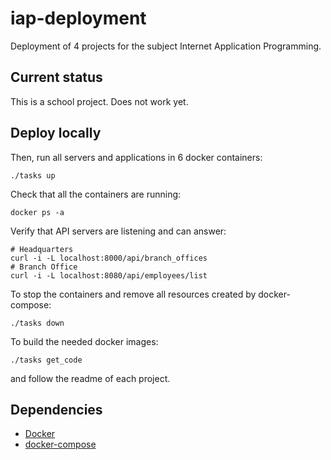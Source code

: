 # iap-deployment

Deployment of 4 projects for the subject Internet Application Programming.

## Current status

This is a school project. Does not work yet.

## Deploy locally

Then, run all servers and applications in 6 docker containers:
```
./tasks up
```

Check that all the containers are running:
```
docker ps -a
```

Verify that API servers are listening and can answer:
```
# Headquarters
curl -i -L localhost:8000/api/branch_offices
# Branch Office
curl -i -L localhost:8080/api/employees/list
```

To stop the containers and remove all resources created by docker-compose:
```
./tasks down
```

To build the needed docker images:
```
./tasks get_code
```
and follow the readme of each project.

## Dependencies
* [Docker](https://www.docker.com/)
* [docker-compose](https://docs.docker.com/compose/)
